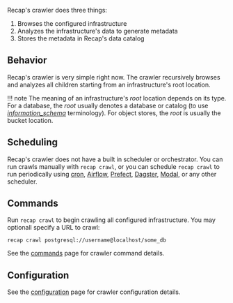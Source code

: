 Recap's crawler does three things:

1. Browses the configured infrastructure
2. Analyzes the infrastructure's data to generate metadata
3. Stores the metadata in Recap's data catalog

## Behavior

Recap's crawler is very simple right now. The crawler recursively browses and analyzes all children starting from an infrastructure's root location.

!!! note
    The meaning of an infrastructure's _root_ location depends on its type. For a database, the _root_ usually denotes a database or catalog (to use [_information_schema_](https://en.wikipedia.org/wiki/Information_schema) terminology). For object stores, the _root_ is usually the bucket location.

## Scheduling

Recap's crawler does not have a built in scheduler or orchestrator. You can run crawls manually with `recap crawl`, or you can schedule `recap crawl` to run periodically using [cron](https://en.wikipedia.org/wiki/Cron), [Airflow](https://airflow.apache.org), [Prefect](https://prefect.io), [Dagster](https://dagster.io/), [Modal](https://modal.com), or any other scheduler.

## Commands

Run `recap crawl` to begin crawling all configured infrastructure. You may optionall specify a URL to crawl:

    recap crawl postgresql://username@localhost/some_db

See the [commands](commands.md) page for crawler command details.

## Configuration

See the [configuration](configuration.md) page for crawler configuration details.
